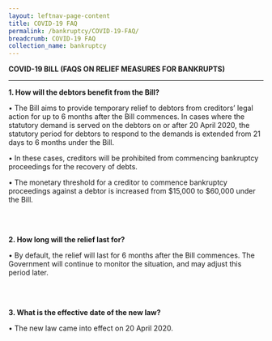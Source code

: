 ```yaml
---
layout: leftnav-page-content
title: COVID-19 FAQ
permalink: /bankruptcy/COVID-19-FAQ/
breadcrumb: COVID-19 FAQ
collection_name: bankruptcy
---
```


**COVID-19 BILL (FAQS ON RELIEF MEASURES FOR BANKRUPTS)**<br>

---


**1.	How will the debtors benefit from the Bill?**<br>

•	The Bill aims to provide temporary relief to debtors from creditors’ legal action for up to 6 months after the Bill commences. In cases where the statutory demand is served on the debtors on or after 20 April 2020, the statutory period for debtors to respond to the demands is extended from 21 days to 6 months under the Bill.<br>

•	In these cases, creditors will be prohibited from commencing  bankruptcy proceedings for the recovery of debts. <br>

•	The monetary threshold for a creditor to commence bankruptcy proceedings against a debtor is increased from $15,000 to $60,000 under the Bill.<br><br>

<br>

**2.	How long will the relief last for?**<br>

•	By default, the relief will last for 6 months after the Bill commences. The Government will continue to monitor the situation, and may adjust this period later.<br><br>

<br>

**3.	What is the effective date of the new law?**<br>

•	The new law came into effect on 20 April 2020.<br><br>

<br>
